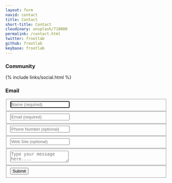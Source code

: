 ```yaml
---
layout: form
navid: contact
title: Contact
short-title: Contact
cloudinary: unsplash/710800
permalink: /contact.html
twitter: frootlab
github: frootlab
keybase: frootlab
---
```


### Community
<div class="panel">
{% include links/social.html %}
</div>

### Email
<div class="contact-form-container">  
  <form id="contact-form" class="panel" action="mailto:contact@frootlab.org" enctype="text/plain" method="post">
    <fieldset>
      <input placeholder="Name (required)" type="text" tabindex="1" required autofocus>
    </fieldset>
    <fieldset>
      <input placeholder="Email (required)" type="email" tabindex="2" required>
    </fieldset>
    <fieldset>
      <input placeholder="Phone Number (optional)" type="tel" tabindex="3" required>
    </fieldset>
    <fieldset>
      <input placeholder="Web Site (optional)" type="url" tabindex="4" required>
    </fieldset>
    <fieldset>
      <textarea placeholder="Type your message here...." tabindex="5" required></textarea>
    </fieldset>
    <fieldset>
      <button name="submit" type="submit" id="contact-submit" data-submit="...Sending">Submit</button>
    </fieldset>
  </form>
</div>
